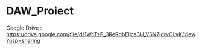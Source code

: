 # DAW_Proiect
Google Drive : https://drive.google.com/file/d/1WcTzP_3ReRdbEIjcs3U_V6N7jdrvOLvK/view?usp=sharing
